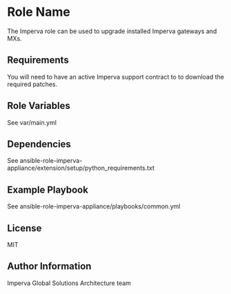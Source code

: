 Role Name
=========

The Imperva role can be used to upgrade installed Imperva gateways and MXs.

Requirements
------------

You will need to have an active Imperva support contract to to download the required patches.

Role Variables
--------------
See var/main.yml

Dependencies
------------
See ansible-role-imperva-appliance/extension/setup/python_requirements.txt

Example Playbook
----------------
See ansible-role-imperva-appliance/playbooks/common.yml

License
-------

MIT

Author Information
------------------

Imperva Global Solutions Architecture team
